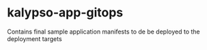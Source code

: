 # kalypso-app-gitops
Contains final sample application manifests to de be deployed to the deployment targets
